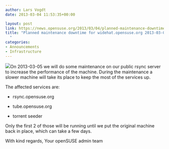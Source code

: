 ```yaml
---
author: Lars Vogdt
date: 2013-03-04 11:53:35+00:00

layout: post
link: https://news.opensuse.org/2013/03/04/planned-maintenance-downtime-for-widehat-opensuse-org-2013-03-05/
title: "Planned maintenance downtime for widehat.opensuse.org 2013-03-05\
  "
categories:
- Announcements
- Infrastructure
---
```

![](https://en.opensuse.org/images/4/43/Failgeeko.png)On 2013-03-05 we will do some maintenance on our public rsync server to increase the performance of the machine. During the maintenance a slower machine will take its place to keep the most of the services up.

The affected services are:



	
  * rsync.opensuse.org

	
  * tube.opensuse.org

	
  * torrent seeder


Only the first 2 of those will be running until we put the original machine back in place, which can take a few days.

With kind regards,
Your openSUSE admin team		
